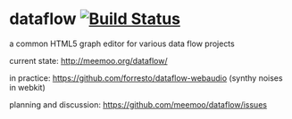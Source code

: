 dataflow [![Build Status](https://travis-ci.org/meemoo/dataflow.png?branch=master)](https://travis-ci.org/meemoo/dataflow)
========

a common HTML5 graph editor for various data flow projects

current state: http://meemoo.org/dataflow/

in practice: https://github.com/forresto/dataflow-webaudio (synthy noises in webkit)

planning and discussion: https://github.com/meemoo/dataflow/issues
